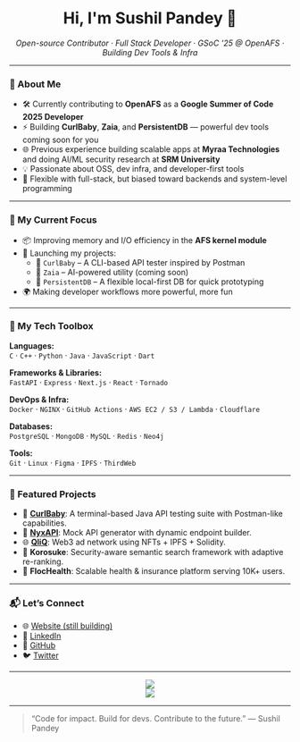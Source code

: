 <h1 align="center">Hi, I'm Sushil Pandey 👋</h1>

<p align="center">
  <i>Open-source Contributor · Full Stack Developer · GSoC '25 @ OpenAFS · Building Dev Tools & Infra</i>
</p>

---

### 🚀 About Me

- 🛠️ Currently contributing to **OpenAFS** as a **Google Summer of Code 2025 Developer**
- ⚡ Building **CurlBaby**, **Zaia**, and **PersistentDB** — powerful dev tools coming soon for you
- 🌐 Previous experience building scalable apps at **Myraa Technologies** and doing AI/ML security research at **SRM University**
- 💡 Passionate about OSS, dev infra, and developer-first tools
- 🔁 Flexible with full-stack, but biased toward backends and system-level programming

---

### 🧠 My Current Focus

- 📦 Improving memory and I/O efficiency in the **AFS kernel module**
- 🚀 Launching my projects:
  - 🔌 `CurlBaby` – A CLI-based API tester inspired by Postman
  - 🧠 `Zaia` – AI-powered utility (coming soon)
  - 💾 `PersistentDB` – A flexible local-first DB for quick prototyping
- 🌍 Making developer workflows more powerful, more fun

---

### 🧰 My Tech Toolbox

**Languages:**  
`C` · `C++` · `Python` · `Java` · `JavaScript` · `Dart`

**Frameworks & Libraries:**  
`FastAPI` · `Express` · `Next.js` · `React` · `Tornado`

**DevOps & Infra:**  
`Docker` · `NGINX` · `GitHub Actions` · `AWS EC2 / S3 / Lambda` · `Cloudflare`

**Databases:**  
`PostgreSQL` · `MongoDB` · `MySQL` · `Redis` · `Neo4j`

**Tools:**  
`Git` · `Linux` · `Figma` · `IPFS` · `ThirdWeb`

---

### 📌 Featured Projects

- 🔧 [**CurlBaby**](https://github.com/sushilpandeyy/curlbaby): A terminal-based Java API testing suite with Postman-like capabilities.
- 🧪 [**NyxAPI**](https://github.com/sushilpandeyy/NyxAPI): Mock API generator with dynamic endpoint builder.
- 🌐 [**QliQ**](https://github.com/sushilpandeyy/Qliq): Web3 ad network using NFTs + IPFS + Solidity.
- 🧠 **Korosuke**: Security-aware semantic search framework with adaptive re-ranking.
- 🧵 **FlocHealth**: Scalable health & insurance platform serving 10K+ users.

---

### 📬 Let’s Connect

- 🌐 [Website (still building)](https://contactsushil.me)
- 💼 [LinkedIn](https://linkedin.com/in/contactsushil)
- 🐙 [GitHub](https://github.com/sushilpandeyy)
- 🐦 [Twitter]([https://twitter.com/sushilcode](https://x.com/contactsushill))

---

<p align="center">
  <img src="https://github-readme-stats.vercel.app/api?username=sushilpandeyy&show_icons=true&theme=radical" />
  <br/>
  <img src="https://github-readme-streak-stats.herokuapp.com/?user=sushilpandeyy&theme=tokyonight" />
</p>

---

> “Code for impact. Build for devs. Contribute to the future.” — Sushil Pandey
